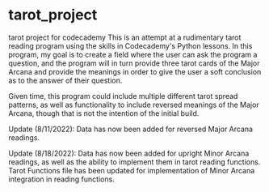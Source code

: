 # tarot_project
tarot project for codecademy
This is an attempt at a rudimentary tarot reading program using the skills in Codecademy's Python lessons.  In this program, my goal is to create a field where the user can ask the program a question, and the program will in turn provide three tarot cards of the Major Arcana and provide the meanings in order to give the user a soft conclusion as to the answer of their question.

Given time, this program could include multiple different tarot spread patterns, as well as functionality to include reversed meanings of the Major Arcana, though that is not the intention of the initial build.

Update (8/11/2022):
Data has now been added for reversed Major Arcana readings.

Update (8/18/2022):
Data has now been added for upright Minor Arcana readings, as well as the ability to implement them in tarot reading functions.
Tarot Functions file has been updated for implementation of Minor Arcana integration in reading functions.
